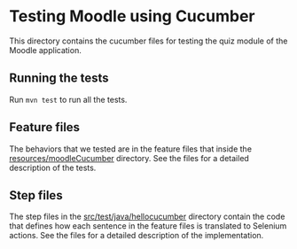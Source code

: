 # Testing Moodle using Cucumber
This directory contains the cucumber files for testing the quiz module of the Moodle application.

## Running the tests
Run ```mvn test``` to run all the tests.

## Feature files
The behaviors that we tested are in the feature files that inside the [resources/moodleCucumber](resources/hellocucumber) directory. See the files for a detailed description of the tests.

## Step files
The step files in the [src/test/java/hellocucumber](src/test/java/hellocucumber) directory contain the code that defines how each sentence in the feature files is translated to Selenium actions. See the files for a detailed description of the implementation.
